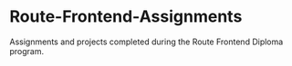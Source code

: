 # Route-Frontend-Assignments
Assignments and projects completed during the Route Frontend Diploma program.
